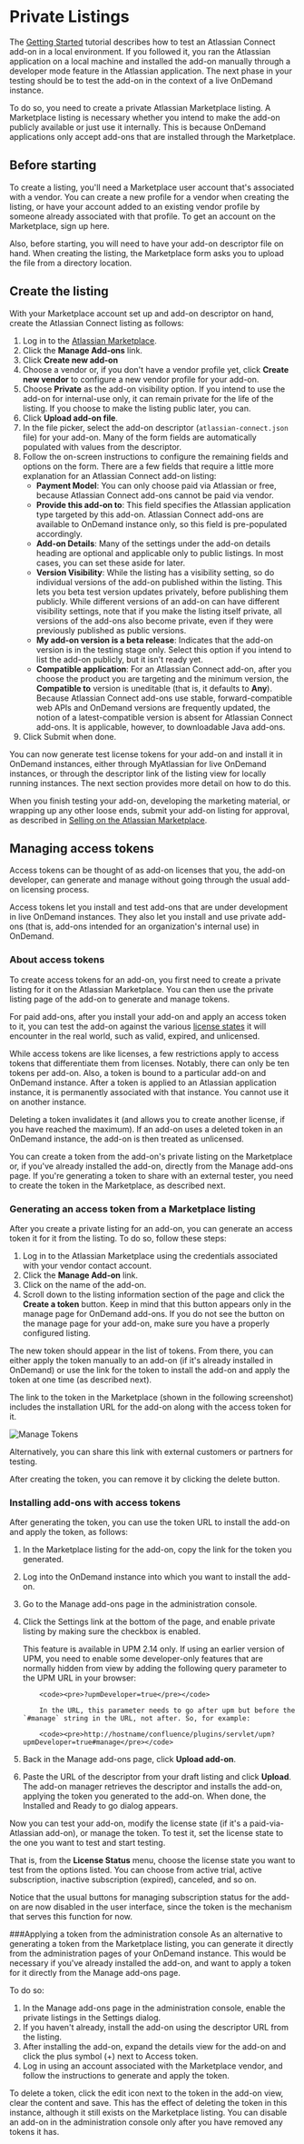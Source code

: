# Private Listings

The [Getting Started](../guides/getting-started.html) tutorial describes how to test an Atlassian Connect add-on in a local environment. If you followed it, you ran the Atlassian application on a local machine and installed the add-on manually through a developer mode feature in the Atlassian application. The next phase in your testing should be to test the add-on in the context of a live OnDemand instance.

To do so, you need to create a private Atlassian Marketplace listing. A Marketplace listing is necessary whether you intend to make the add-on publicly available or just use it internally. This is because OnDemand applications only accept add-ons that are installed through the Marketplace.

## Before starting
To create a listing, you'll need a Marketplace user account that's associated with a vendor. You can create a new profile for a vendor when creating the listing, or have your account added to an existing vendor profile by someone already associated with that profile. To get an account on the Marketplace, sign up here. 

Also, before starting, you will need to have your add-on descriptor file on hand. When creating the listing, the Marketplace form asks you to upload the file from a directory location.

## Create the listing
With your Marketplace account set up and add-on descriptor on hand, create the Atlassian Connect listing as follows:

1. Log in to the [Atlassian Marketplace](https://marketplace.atlassian.com/).
2. Click the **Manage Add-ons** link.
3. Click **Create new add-on**
4. Choose a vendor or, if you don't have a vendor profile yet, click **Create new vendor** to configure a new vendor profile for your add-on.
5. Choose **Private** as the add-on visibility option. If you intend to use the add-on for internal-use only, it can remain private for the life of the listing. If you choose to make the listing public later, you can.
6. Click **Upload add-on file**.
7. In the file picker, select the add-on descriptor (`atlassian-connect.json` file) for your add-on. Many of the form fields are automatically populated with values from the descriptor.
8. Follow the on-screen instructions to configure the remaining fields and options on the form. There are a few fields that require a little more explanation for an Atlassian Connect add-on listing:
	- **Payment Model**: You can only choose paid via Atlassian or free, because Atlassian Connect add-ons cannot be paid via vendor.
	- **Provide this add-on to**: This field specifies the Atlassian application type targeted by this add-on. Atlassian Connect add-ons are available to OnDemand instance only, so this field is pre-populated accordingly.
	- **Add-on Details**: Many of the settings under the add-on details heading are optional and applicable only to public listings. In most cases, you can set these aside for later.
	- **Version Visibility**: While the listing has a visibility setting, so do individual versions of the add-on published within the listing. This lets you beta test version updates privately, before publishing them publicly. While different versions of an add-on can have different visibility settings, note that if you make the listing itself private, all versions of the add-ons also become private, even if they were previously published as public versions.   
	- **My add-on version is a beta release**: Indicates that the add-on version is in the testing stage only. Select this option if you intend to list the add-on publicly, but it isn't ready yet.
	- **Compatible application**: For an Atlassian Connect add-on, after you choose the product you are targeting and the minimum version, the **Compatible to** version is uneditable (that is, it defaults to **Any**). Because Atlassian Connect add-ons use stable, forward-compatible web APIs and OnDemand versions are frequently updated, the notion of a latest-compatible version is absent for Atlassian Connect add-ons. It is applicable, however, to downloadable Java add-ons.
9. Click Submit when done.

You can now generate test license tokens for your add-on and install it in OnDemand instances, either through MyAtlassian for live OnDemand instances, or through the descriptor link of the listing view for locally running instances. The next section provides more detail on how to do this.

When you finish testing your add-on, developing the marketing material, or wrapping up any other loose ends, submit your add-on listing for approval, as described in [Selling on the Atlassian Marketplace](./selling-on-marketplace.html).

## Managing access tokens

Access tokens can be thought of as add-on licenses that you, the add-on developer, can generate and manage without going through the usual add-on licensing process.

Access tokens let you install and test add-ons that are under development in live OnDemand instances. They also let you install and use private add-ons (that is, add-ons intended for an organization's internal use) in OnDemand.

### About access tokens
To create access tokens for an add-on, you first need to create a private listing for it on the Atlassian Marketplace. You can then use the private listing page of the add-on to generate and manage tokens. 

For paid add-ons, after you install your add-on and apply an access token to it, you can test the add-on against the various [license states](../concepts/licensing.html) it will encounter in the real world, such as valid, expired, and unlicensed.

While access tokens are like licenses, a few restrictions apply to access tokens that differentiate them from licenses. Notably, there can only be ten tokens per add-on. Also, a token is bound to a particular add-on and OnDemand instance. After a token is applied to an Atlassian application instance, it is permanently associated with that instance. You cannot use it on another instance.

Deleting a token invalidates it (and allows you to create another license, if you have reached the maximum). If an add-on uses a deleted token in an OnDemand instance, the add-on is then treated as unlicensed.

You can create a token from the add-on's private listing on the Marketplace or, if you've already installed the add-on, directly from the Manage add-ons page. If you're generating a token to share with an external tester, you need to create the token in the Marketplace, as described next.

### Generating an access token from a Marketplace listing
After you create a private listing for an add-on, you can generate an access token it for it from the listing. To do so, follow these steps:

1. Log in to the Atlassian Marketplace using the credentials associated with your vendor contact account.
2. Click the **Manage Add-on** link.
3. Click on the name of the add-on.
4. Scroll down to the listing information section of the page and click the **Create a token** button.
Keep in mind that this button appears only in the manage page for OnDemand add-ons. If you do not see the button on the manage page for your add-on, make sure you have a properly configured listing.

The new token should appear in the list of tokens. From there, you can either apply the token manually to an add-on (if it's already installed in OnDemand) or use the link for the token to install the add-on and apply the token at one time (as described next).

The link to the token in the Marketplace (shown in the following screenshot) includes the installation URL for the add-on along with the access token for it.

<img src="../assets/images/accesstokenslisting.jpeg" alt="Manage Tokens" />

Alternatively, you can share this link with external customers or partners for testing.

After creating the token, you can remove it by clicking the delete button.

### Installing add-ons with access tokens
After generating the token, you can use the token URL to install the add-on and apply the token,  as follows:

 1. In the Marketplace listing for the add-on, copy the link for the token you generated. 
 2. Log into the OnDemand instance into which you want to install the add-on.
 3. Go to the Manage add-ons page in the administration console.
 4. Click the Settings link at the bottom of the page, and enable private listing by making sure the checkbox is enabled.

	<div class="aui-message warning" style="margin-bottom:10px;">
	    <p class="title">
	        <span class="aui-icon icon-warning"></span>
	    </p>
			This feature is available in UPM 2.14 only. If using an earlier version of UPM, you need to enable some developer-only features that are normally hidden from view by adding the following query parameter to the UPM URL in your browser:

			<code><pre>?upmDeveloper=true</pre></code>

			In the URL, this parameter needs to go after upm but before the `#manage` string in the URL, not after. So, for example:

			<code><pre>http://hostname/confluence/plugins/servlet/upm?upmDeveloper=true#manage</pre></code>
	</div>

 5. Back in the Manage add-ons page, click **Upload add-on**.
 6. Paste the URL of the descriptor from your draft listing and click **Upload**. 
The add-on manager retrieves the descriptor and installs the add-on, applying the token you generated to the add-on. When done, the Installed and Ready to go dialog appears.

Now you can test your add-on, modify the license state (if it's a paid-via-Atlassian add-on), or manage the token. To test it, set the license state to the one you want to test and start testing.

That is, from the **License Status** menu, choose the license state you want to test from the options listed. You can choose from active trial, active subscription, inactive subscription (expired), canceled, and so on.

Notice that the usual buttons for managing subscription status for the add-on are now disabled in the user interface, since the token is the mechanism that serves this function for now. 

###Applying a token from the administration console
As an alternative to generating a token from the Marketplace listing, you can generate it directly from the administration pages of your OnDemand instance. This would be necessary if you've already installed the add-on, and want to apply a token for it directly from the Manage add-ons page.  

To do so:

1. In the Manage add-ons page in the administration console, enable the private listings in the Settings dialog.
2. If you haven't already, install the add-on using the descriptor URL from the listing.  
3. After installing the add-on, expand the details view for the add-on and click the plus symbol (+) next to Access token.
4. Log in using an account associated with the Marketplace vendor, and follow the instructions to generate and apply the token.

To delete a token, click the edit icon next to the token in the add-on view, clear the content and save. This has the effect of deleting the token in this instance, although it still exists on the Marketplace listing. You can disable an add-on in the administration console only after you have removed any tokens it has.